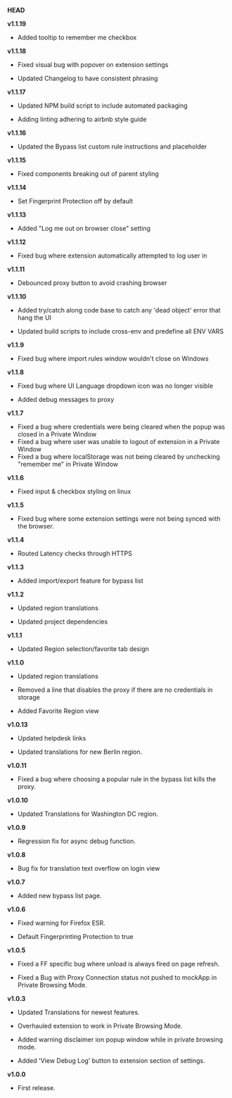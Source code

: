 __HEAD__

__v1.1.19__

* Added tooltip to remember me checkbox

__v1.1.18__

* Fixed visual bug with popover on extension settings

* Updated Changelog to have consistent phrasing

__v1.1.17__

* Updated NPM build script to include automated packaging

* Adding linting adhering to airbnb style guide

__v1.1.16__

* Updated the Bypass list custom rule instructions and placeholder

__v1.1.15__

* Fixed components breaking out of parent styling

__v1.1.14__

* Set Fingerprint Protection off by default

__v1.1.13__

* Added "Log me out on browser close" setting

__v1.1.12__

* Fixed bug where extension automatically attempted to log user in

__v1.1.11__

* Debounced proxy button to avoid crashing browser

__v1.1.10__

* Added try/catch along code base to catch any 'dead object' error that hang the UI

* Updated build scripts to include cross-env and predefine all ENV VARS

__v1.1.9__

* Fixed bug where import rules window wouldn't close on Windows

__v1.1.8__

* Fixed bug where UI Language dropdown icon was no longer visible

* Added debug messages to proxy

__v1.1.7__

* Fixed a bug where credentials were being cleared when the popup was closed in a Private Window
* Fixed a bug where user was unable to logout of extension in a Private Window
* Fixed a bug where localStorage was not being cleared by unchecking "remember me" in Private Window

__v1.1.6__

* Fixed input & checkbox styling on linux

__v1.1.5__

* Fixed bug where some extension settings were not being synced with the browser.

__v1.1.4__

* Routed Latency checks through HTTPS

__v1.1.3__

* Added import/export feature for bypass list

__v1.1.2__

* Updated region translations

* Updated project dependencies

__v1.1.1__

* Updated Region selection/favorite tab design

__v1.1.0__

* Updated region translations

* Removed a line that disables the proxy if there are no credentials in storage

* Added Favorite Region view

__v1.0.13__

* Updated helpdesk links

* Updated translations for new Berlin region.

__v1.0.11__

* Fixed a bug where choosing a popular rule in the bypass list kills the proxy.

__v1.0.10__

* Updated Translations for Washington DC region.

__v1.0.9__

* Regression fix for async debug function.

__v1.0.8__

* Bug fix for translation text overflow on login view

__v1.0.7__

* Added new bypass list page.

__v1.0.6__

* Fixed warning for Firefox ESR.

* Default Fingerprinting Protection to true

__v1.0.5__

* Fixed a FF specific bug where unload is always fired on page refresh.

* Fixed a Bug with Proxy Connection status not pushed to mockApp in Private Browsing Mode.

__v1.0.3__

* Updated Translations for newest features.

* Overhauled extension to work in Private Browsing Mode.

* Added warning disclaimer ion popup window while in private browsing mode.

* Added 'View Debug Log' button to extension section of settings.

__v1.0.0__

* First release.
